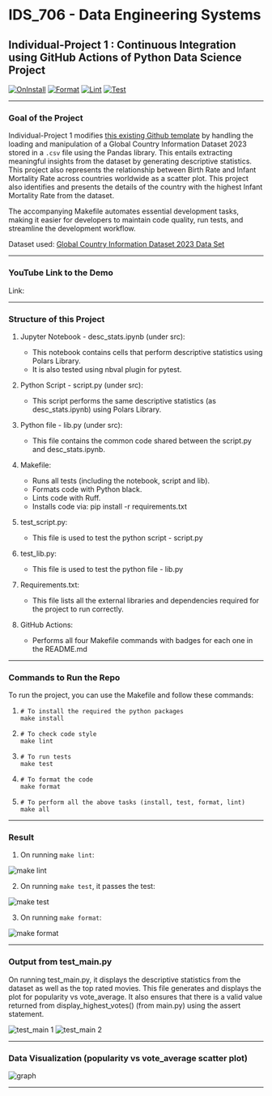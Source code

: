 # IDS_706 - Data Engineering Systems 
## Individual-Project 1 : Continuous Integration using GitHub Actions of Python Data Science Project

[![OnInstall](https://github.com/nogibjj/afraa_noureen-IDS_706-Individual_Project_1/actions/workflows/install.yml/badge.svg)](https://github.com/nogibjj/afraa_noureen-IDS_706-Individual_Project_1/actions/workflows/install.yml)
[![Format](https://github.com/nogibjj/afraa_noureen-IDS_706-Individual_Project_1/actions/workflows/format.yml/badge.svg)](https://github.com/nogibjj/afraa_noureen-IDS_706-Individual_Project_1/actions/workflows/format.yml)
[![Lint](https://github.com/nogibjj/afraa_noureen-IDS_706-Individual_Project_1/actions/workflows/lint.yml/badge.svg)](https://github.com/nogibjj/afraa_noureen-IDS_706-Individual_Project_1/actions/workflows/lint.yml)
[![Test](https://github.com/nogibjj/afraa_noureen-IDS_706-Individual_Project_1/actions/workflows/test.yml/badge.svg)](https://github.com/nogibjj/afraa_noureen-IDS_706-Individual_Project_1/actions/workflows/test.yml)
***

### Goal of the Project
Individual-Project 1 modifies [this existing Github template](https://github.com/afraa-n/IDS_706-Data_Engineering_Systems) by handling the loading and manipulation of a Global Country Information Dataset 2023 stored in a `.csv` file using the Pandas library. This entails extracting meaningful insights from the dataset by generating descriptive statistics. This project also represents the relationship between Birth Rate and Infant Mortality Rate across countries worldwide as a scatter plot. This project also identifies and presents the details of the country with the highest Infant Mortality Rate from the dataset. 

The accompanying Makefile automates essential development tasks, making it easier for developers to maintain code quality, run tests, and streamline the development workflow.

Dataset used: [Global Country Information Dataset 2023 Data Set](https://www.kaggle.com/datasets/nelgiriyewithana/countries-of-the-world-2023)

***

### YouTube Link to the Demo

Link:

***

### Structure of this Project

1. Jupyter Notebook - desc_stats.ipynb (under src):
   - This notebook contains cells that perform descriptive statistics using Polars Library.
   - It is also tested using nbval plugin for pytest.

2. Python Script - script.py (under src):
   - This script performs the same descriptive statistics (as desc_stats.ipynb) using Polars Library.

3. Python file - lib.py (under src):
   - This file contains the common code shared between the script.py and desc_stats.ipynb.

4. Makefile:
   - Runs all tests (including the notebook, script and lib).
   - Formats code with Python black.
   - Lints code with Ruff.
   - Installs code via:  pip install -r requirements.txt

5. test_script.py:
   - This file is used to test the python script - script.py

6. test_lib.py:
   - This file is used to test the python file - lib.py

7. Requirements.txt:
   -  This file lists all the external libraries and dependencies required for the project to run correctly. 

8. GitHub Actions:
   - Performs all four Makefile commands with badges for each one in the README.md

***
### Commands to Run the Repo

To run the project, you can use the Makefile and follow these commands:
1. ```
   # To install the required the python packages
   make install
   ```
2. ```
   # To check code style
   make lint
   ```
3. ```
   # To run tests
   make test
   ```
4. ```
   # To format the code
   make format
   ```
5. ```
   # To perform all the above tasks (install, test, format, lint)
   make all
   ```

***

### Result

1. On running ```make lint```:

![make lint](https://github.com/nogibjj/afraa_noureen-IDS_706-Mini_Project_2/assets/143756865/0d61460a-1e5e-434d-ab62-2e067781663d)

2. On running ```make test```, it passes the test:

![make test](https://github.com/nogibjj/afraa_noureen-IDS_706-Mini_Project_2/assets/143756865/fc55736c-ab86-4b7e-95f6-4c695adc1c37)

3. On running ```make format```:

![make format](https://github.com/nogibjj/afraa_noureen-IDS_706-Mini_Project_2/assets/143756865/e9f384ce-2d4b-49e4-af50-bec7981e76d7)

***

### Output from test_main.py

On running test_main.py, it displays the descriptive statistics from the dataset as well as the top rated movies. This file generates and displays the plot for popularity vs vote_average. It also ensures that there is a valid value returned from display_highest_votes() (from main.py) using the assert statement.

![test_main 1](https://github.com/nogibjj/afraa_noureen-IDS_706-Mini_Project_2/assets/143756865/08cab468-0621-441d-b76a-1c72306c77f8)
![test_main 2](https://github.com/nogibjj/afraa_noureen-IDS_706-Mini_Project_2/assets/143756865/528f973e-7d6c-4a74-9250-4ee75f343129)

***

### Data Visualization (popularity vs vote_average scatter plot)

![graph](https://github.com/nogibjj/afraa_noureen-IDS_706-Mini_Project_2/assets/143756865/ca9213e0-95c3-4a9a-b6f8-ceec80b95a61)

***
